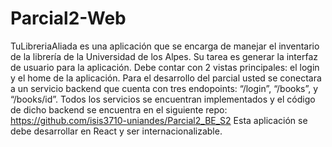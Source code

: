 # Parcial2-Web
TuLibreriaAliada es una aplicación que se encarga de manejar el inventario de la librería de
la Universidad de los Alpes. Su tarea es generar la interfaz de usuario para la aplicación.
Debe contar con 2 vistas principales: el login y el home de la aplicación.
Para el desarrollo del parcial usted se conectara a un servicio backend que cuenta con tres
endopoints: “/login”, “/books”, y “/books/id”. Todos los servicios se encuentran
implementados y el código de dicho backend se encuentra en el siguiente repo:
https://github.com/isis3710-uniandes/Parcial2_BE_S2
Esta aplicación se debe desarrollar en React y ser internacionalizable. 

